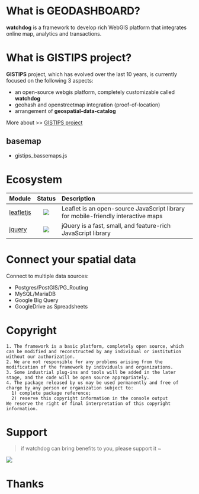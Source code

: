 # What is GEODASHBOARD?

**watchdog** is a framework to develop rich WebGIS platform that integrates online map, analytics and transactions.

# What is GISTIPS project?

**GISTIPS** project, which has evolved over the last 10 years, is currently focused on the following 3 aspects:
- an open-source webgis platform, completely customizable called **watchdog**
- geohash and openstreetmap integration (proof-of-location)
- arrangement of **geospatial-data-catalog**

More about >> [GISTIPS project](https://github.com/piergiorgio-roveda/gis-tips/README.md)

## basemap

- gistips_bassemaps.js

# Ecosystem

|  Module | Status | Description | 
|  :------ | :------: | :------ |
|  [leafletjs](https://leafletjs.com/) | <img src="https://img.shields.io/badge/leafletjs-1.7.1-green"/> | Leaflet is an open-source JavaScript library for mobile-friendly interactive maps | 
|  [jquery](https://jquery.com/) | <img src="https://img.shields.io/badge/jquery-3.6.0-blue" /> | jQuery is a fast, small, and feature-rich JavaScript library | 

# Connect your spatial data

Connect to multiple data sources:

- Postgres/PostGIS/PG_Routing
- MySQL/MariaDB
- Google Big Query
- GoogleDrive as Spreadsheets

# Copyright

```warning
1. The framework is a basic platform, completely open source, which can be modified and reconstructed by any individual or institution without our authorization.
2. We are not responsible for any problems arising from the modification of the framework by individuals and organizations.
3. Some industrial plug-ins and tools will be added in the later stage, and the code will be open source appropriately.
4. The package released by us may be used permanently and free of charge by any person or organization subject to:
  1) complete package reference;
  2) reserve this copyright information in the console output
We reserve the right of final interpretation of this copyright information.
```

# Support

> if watchdog can bring benefits to you, please support it ~

<p>
<a href="https://www.buymeacoffee.com/pjhooker"><img src="https://img.buymeacoffee.com/button-api/?text=Buy me a coffee&emoji=&slug=pjhooker&button_colour=FFDD00&font_colour=000000&font_family=Cookie&outline_colour=000000&coffee_colour=ffffff"></a>
</p>

# Thanks
